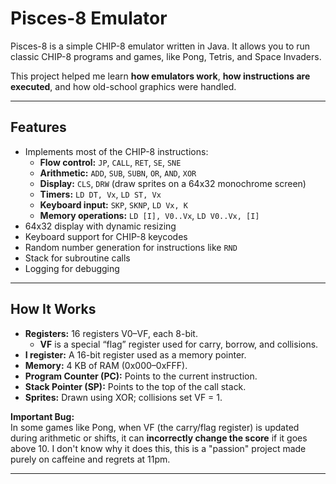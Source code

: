 # Pisces-8 Emulator

Pisces-8 is a simple CHIP-8 emulator written in Java. It allows you to run classic CHIP-8 programs and games, like Pong, Tetris, and Space Invaders.  

This project helped me learn **how emulators work**, **how instructions are executed**, and how old-school graphics were handled.

---

## Features

- Implements most of the CHIP-8 instructions:
  - **Flow control:** `JP`, `CALL`, `RET`, `SE`, `SNE`  
  - **Arithmetic:** `ADD`, `SUB`, `SUBN`, `OR`, `AND`, `XOR`  
  - **Display:** `CLS`, `DRW` (draw sprites on a 64x32 monochrome screen)  
  - **Timers:** `LD DT, Vx`, `LD ST, Vx`  
  - **Keyboard input:** `SKP`, `SKNP`, `LD Vx, K`  
  - **Memory operations:** `LD [I], V0..Vx`, `LD V0..Vx, [I]`  
- 64x32 display with dynamic resizing  
- Keyboard support for CHIP-8 keycodes  
- Random number generation for instructions like `RND`  
- Stack for subroutine calls  
- Logging for debugging  

---

## How It Works

- **Registers:** 16 registers V0–VF, each 8-bit.  
  - **VF** is a special “flag” register used for carry, borrow, and collisions.  
- **I register:** A 16-bit register used as a memory pointer.  
- **Memory:** 4 KB of RAM (0x000–0xFFF).  
- **Program Counter (PC):** Points to the current instruction.  
- **Stack Pointer (SP):** Points to the top of the call stack.  
- **Sprites:** Drawn using XOR; collisions set VF = 1.  

**Important Bug:**  
In some games like Pong, when VF (the carry/flag register) is updated during arithmetic or shifts, it can **incorrectly change the score** if it goes above 10. I don't know why it does this, this is a "passion" project made purely on caffeine and regrets at 11pm.

---
